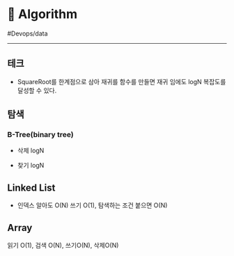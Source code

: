 # 🛞 Algorithm 

#Devops/data

---

## 테크

- SquareRoot를 한계점으로 삼아 재귀를 함수를 만들면 재귀 임에도  logN 복잡도를 달성할 수 있다.



## 탐색

### B-Tree(binary tree)

* 삭제 logN

* 찾기 logN

## Linked List

* 인덱스 알아도 O(N) 쓰기 O(1), 탐색하는 조건 붙으면 O(N) 

## Array

읽기 O(1), 검색 O(N), 쓰기O(N), 삭제O(N)